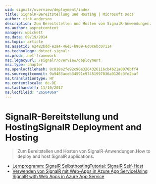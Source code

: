 ```yaml
---
uid: signalr/overview/deployment/index
title: SignalR-Bereitstellung und Hosting | Microsoft Docs
author: rick-anderson
description: Zum Bereitstellen und Hosten von SignalR-Anwendungen.
ms.author: aspnetcontent
manager: wpickett
ms.date: 09/19/2014
ms.topic: article
ms.assetid: 62482bdd-e2a4-46e5-b909-6d0c6bc07114
ms.technology: dotnet-signalr
ms.prod: .net-framework
msc.legacyurl: /signalr/overview/deployment
msc.type: chapter
ms.openlocfilehash: 8c018a2fe92c90e3264326116cb4b21a0070bff4
ms.sourcegitcommit: 9a9483aceb34591c97451997036a9120c3fe2baf
ms.translationtype: HT
ms.contentlocale: de-DE
ms.lasthandoff: 11/10/2017
ms.locfileid: "26504069"
---
```

<a name="signalr-deployment-and-hosting"></a><span data-ttu-id="cbea0-103">SignalR-Bereitstellung und Hosting</span><span class="sxs-lookup"><span data-stu-id="cbea0-103">SignalR Deployment and Hosting</span></span>
====================
> <span data-ttu-id="cbea0-104">Zum Bereitstellen und Hosten von SignalR-Anwendungen.</span><span class="sxs-lookup"><span data-stu-id="cbea0-104">How to deploy and host SignalR applications.</span></span>


- [<span data-ttu-id="cbea0-105">Lernprogramm: SignalR Selbsthosting</span><span class="sxs-lookup"><span data-stu-id="cbea0-105">Tutorial: SignalR Self-Host</span></span>](tutorial-signalr-self-host.md)
- [<span data-ttu-id="cbea0-106">Verwenden von SignalR mit Web-Apps in Azure App Service</span><span class="sxs-lookup"><span data-stu-id="cbea0-106">Using SignalR with Web Apps in Azure App Service</span></span>](using-signalr-with-azure-web-sites.md)
